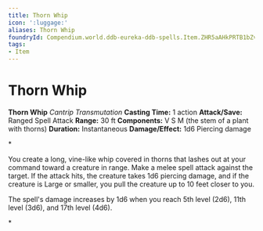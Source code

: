 ```yaml
---
title: Thorn Whip
icon: ':luggage:'
aliases: Thorn Whip
foundryId: Compendium.world.ddb-eureka-ddb-spells.Item.ZHR5aAHkPRTB1bZv
tags:
- Item
---
```


# Thorn Whip

**Thorn Whip**
_Cantrip Transmutation_
**Casting Time:** 1 action
**Attack/Save:** Ranged Spell Attack
**Range:** 30 ft
**Components:** V S M (the stem of a plant with thorns)
**Duration:** Instantaneous
**Damage/Effect:** 1d6 Piercing damage

*<p>You create a long, vine-like whip covered in thorns that lashes out at your command toward a creature in range. Make a melee spell attack against the target. If the attack hits, the creature takes 1d6 piercing damage, and if the creature is Large or smaller, you pull the creature up to 10 feet closer to you.

The spell's damage increases by 1d6 when you reach 5th level (2d6), 11th level (3d6), and 17th level (4d6).</p>*